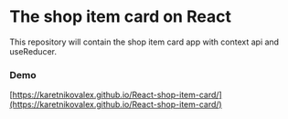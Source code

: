 # The shop item card on React

This repository will contain the shop item card app with context api and useReducer.

### Demo
[https://karetnikovalex.github.io/React-shop-item-card/](https://karetnikovalex.github.io/React-shop-item-card/)
